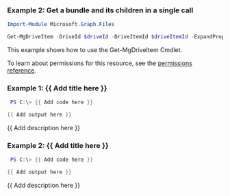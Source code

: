 ### Example 2: Get a bundle and its children in a single call

```powershellImport-Module Microsoft.Graph.Files

Get-MgDriveItem -DriveId $driveId -DriveItemId $driveItemId -ExpandProperty "children"
```
This example shows how to use the Get-MgDriveItem Cmdlet.
To learn about permissions for this resource, see the [permissions reference](/graph/permissions-reference).

### Example 1: {{ Add title here }}
```powershell
 PS C:\> {{ Add code here }}

{{ Add output here }}
```

{{ Add description here }}

### Example 2: {{ Add title here }}
```powershell
 PS C:\> {{ Add code here }}

{{ Add output here }}
```

{{ Add description here }}
